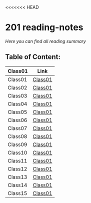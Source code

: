 <<<<<<< HEAD
# 201 reading-notes
*Here you can find all reading summary*

## Table of Content:
Class01 | Link
------- | -------
Class01 | [Class01](https://fatemaowedah.github.io/reading-notes/class01)
Class02 | [Class01](https://fatemaowedah.github.io/reading-notes/class02)
Class03 | [Class01](https://fatemaowedah.github.io/reading-notes/class03)
Class04 | [Class01](https://fatemaowedah.github.io/reading-notes/class04)
Class05 | [Class01](https://fatemaowedah.github.io/reading-notes/class05)
Class06 | [Class01](https://fatemaowedah.github.io/reading-notes/class06)
Class07 | [Class01](https://fatemaowedah.github.io/reading-notes/class07)
Class08 | [Class01](https://fatemaowedah.github.io/reading-notes/class08)
Class09 | [Class01](https://fatemaowedah.github.io/reading-notes/class09)
Class10 | [Class01](https://fatemaowedah.github.io/reading-notes/class10)
Class11 | [Class01](https://fatemaowedah.github.io/reading-notes/class11)
Class12 | [Class01](https://fatemaowedah.github.io/reading-notes/class12)
Class13 | [Class01](https://fatemaowedah.github.io/reading-notes/class13)
Class14 | [Class01](https://fatemaowedah.github.io/reading-notes/class14)
Class15 | [Class01](https://fatemaowedah.github.io/reading-notes/class15)

